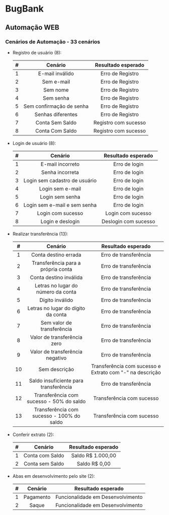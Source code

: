 # BugBank
## Automação WEB


### Cenários de Automação - 33 cenários
- Registro de usuário (8):

	|#|Cenário|Resultado esperado|
	|:---:|:---:|:---:|
	|1|E-mail inválido|Erro de Registro|
	|2|Sem e-mail|Erro de Registro|
	|3|Sem nome|Erro de Registro|
	|4|Sem senha|Erro de Registro|
	|5|Sem confirmação de senha|Erro de Registro|
	|6|Senhas diferentes|Erro de Registro|
	|7|Conta Sem Saldo|Registro com sucesso|
	|8|Conta Com Saldo|Registro com sucesso|

- Login de usuário (8):

	|#	|Cenário	|Resultado esperado|
	|:---:	|:---:	|:---:|
	|1	|E-mail incorreto 	|Erro de login
	|2	|Senha incorreta	|Erro de login
	|3	|Login sem cadastro de usuário	|Erro de login
	|4	|Login sem e-mail	|Erro de login
	|5	|Login sem senha	|Erro de login
	|6	|Login sem e-mail e sem senha	|Erro de login
	|7	|Login com sucesso	|Login com sucesso
	|8	|Login e deslogin	|Deslogin com sucesso

- Realizar transferência (13):

	|#	|Cenário	|Resultado esperado|
	|:---:	|:---:	|:---:|
	|1	| Conta destino errada	|Erro de transferência
	|2	| Transferência para a própria conta	|Erro de transferência
	|3	| Conta destino inválida	|Erro de transferência
	|4	| Letras no lugar do número da conta	|Erro de transferência
	|5	| Dígito inválido	|Erro de transferência
	|6	| Letras no lugar do dígito da conta	|Erro de transferência
	|7	| Sem valor de transferência	|Erro de transferência
	|8	| Valor de transferência zero	|Erro de transferência
	|9	| Valor de transferência negativo	|Erro de transferência
	|10	| Sem descrição	|Transferência com sucesso e Extrato com "-" na descrição
	|11	| Saldo insuficiente para transferência	|Erro de transferência
	|12	| Transferência com sucesso - 50% do saldo	|Transferência com sucesso
	|13	| Transferência com sucesso - 100% do saldo	|Transferência com sucesso


- Conferir extrato (2):

	|#	|Cenário	|Resultado esperado|
	|:---:	|:---:	|:---:|
	|1	|Conta com Saldo	|Saldo R$ 1.000,00
	|2	|Conta sem Saldo	|Saldo R$ 0,00


- Abas em desenvolvimento pelo site (2):

	|#	|Cenário	|Resultado esperado|
	|:---:	|:---:	|:---:|
	|1	|Pagamento	|Funcionalidade em Desenvolvimento
	|2	|Saque	|Funcionalidade em Desenvolvimento



